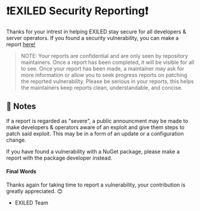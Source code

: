 ﻿# ❗EXILED Security Reporting❗
Thanks for your intrest in helping EXILED stay secure for all developers & server operators. If you found a security vulnerability, you can make a report [here!](https://github.com/Exiled-Team/EXILED/security/advisories/new)
> NOTE: Your reports are confidential and are only seen by repository maintainers. Once a report has been completed, it will be visible for all to see.
Once your report has been made, a maintainer may ask for more information or allow you to seek progress reports on patching the reported vulnerability. Please be serious in your reports, this helps the maintainers keep reports clean, understandable, and concise.

## 📓 Notes
If a report is regarded as "severe", a public announcment may be made to make developers & operators aware of an exploit and give them steps to patch said exploit. This may be in a form of an update or a configuration change.

If you have found a vulnerability with a NuGet package, please make a report with the package developer instead.

#### Final Words
Thanks again for taking time to report a vulnerability, your contribution is greatly appreciated. 😊

- EXILED Team
